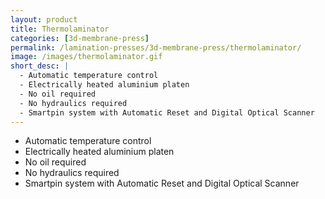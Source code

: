 ```yaml
---
layout: product
title: Thermolaminator
categories: [3d-membrane-press]
permalink: /lamination-presses/3d-membrane-press/thermolaminator/
image: /images/thermolaminator.gif
short_desc: |
  - Automatic temperature control
  - Electrically heated aluminium platen
  - No oil required
  - No hydraulics required
  - Smartpin system with Automatic Reset and Digital Optical Scanner
---
```


- Automatic temperature control
- Electrically heated aluminium platen
- No oil required
- No hydraulics required
- Smartpin system with Automatic Reset and Digital Optical Scanner
